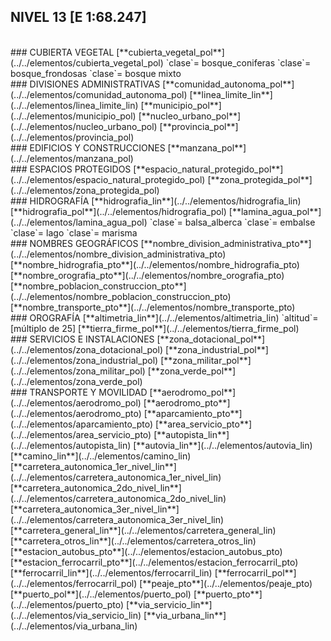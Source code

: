 ## NIVEL 13 [E 1:68.247]

<br />
### CUBIERTA VEGETAL
[**cubierta_vegetal_pol**](../../elementos/cubierta_vegetal_pol)  
`clase`= bosque_coniferas  
`clase`= bosque_frondosas  
`clase`= bosque mixto  
<br />
### DIVISIONES ADMINISTRATIVAS
[**comunidad_autonoma_pol**](../../elementos/comunidad_autonoma_pol)  
[**linea_limite_lin**](../../elementos/linea_limite_lin)  
[**municipio_pol**](../../elementos/municipio_pol)  
[**nucleo_urbano_pol**](../../elementos/nucleo_urbano_pol)  
[**provincia_pol**](../../elementos/provincia_pol)  
<br />
### EDIFICIOS Y CONSTRUCCIONES
[**manzana_pol**](../../elementos/manzana_pol)  
<br />
### ESPACIOS PROTEGIDOS
[**espacio_natural_protegido_pol**](../../elementos/espacio_natural_protegido_pol)  
[**zona_protegida_pol**](../../elementos/zona_protegida_pol)  
<br />
### HIDROGRAFÍA
[**hidrografia_lin**](../../elementos/hidrografia_lin)  
[**hidrografia_pol**](../../elementos/hidrografia_pol)  
[**lamina_agua_pol**](../../elementos/lamina_agua_pol)  
`clase`= balsa_alberca  
`clase`= embalse  
`clase`= lago  
`clase`= marisma  
<br />
### NOMBRES GEOGRÁFICOS
[**nombre_division_administrativa_pto**](../../elementos/nombre_division_administrativa_pto)  
[**nombre_hidrografia_pto**](../../elementos/nombre_hidrografia_pto)  
[**nombre_orografia_pto**](../../elementos/nombre_orografia_pto)  
[**nombre_poblacion_construccion_pto**](../../elementos/nombre_poblacion_construccion_pto)  
[**nombre_transporte_pto**](../../elementos/nombre_transporte_pto)  
<br />
### OROGRAFÍA
[**altimetria_lin**](../../elementos/altimetria_lin)  
`altitud`= [múltiplo de 25]  
[**tierra_firme_pol**](../../elementos/tierra_firme_pol)  
<br />
### SERVICIOS E INSTALACIONES
[**zona_dotacional_pol**](../../elementos/zona_dotacional_pol)  
[**zona_industrial_pol**](../../elementos/zona_industrial_pol)  
[**zona_militar_pol**](../../elementos/zona_militar_pol)  
[**zona_verde_pol**](../../elementos/zona_verde_pol)  
<br />
### TRANSPORTE Y MOVILIDAD
[**aerodromo_pol**](../../elementos/aerodromo_pol)  
[**aerodromo_pto**](../../elementos/aerodromo_pto)  
[**aparcamiento_pto**](../../elementos/aparcamiento_pto)  
[**area_servicio_pto**](../../elementos/area_servicio_pto)  
[**autopista_lin**](../../elementos/autopista_lin)  
[**autovia_lin**](../../elementos/autovia_lin)  
[**camino_lin**](../../elementos/camino_lin)  
[**carretera_autonomica_1er_nivel_lin**](../../elementos/carretera_autonomica_1er_nivel_lin)  
[**carretera_autonomica_2do_nivel_lin**](../../elementos/carretera_autonomica_2do_nivel_lin)  
[**carretera_autonomica_3er_nivel_lin**](../../elementos/carretera_autonomica_3er_nivel_lin)  
[**carretera_general_lin**](../../elementos/carretera_general_lin)  
[**carretera_otros_lin**](../../elementos/carretera_otros_lin)  
[**estacion_autobus_pto**](../../elementos/estacion_autobus_pto)  
[**estacion_ferrocarril_pto**](../../elementos/estacion_ferrocarril_pto)  
[**ferrocarril_lin**](../../elementos/ferrocarril_lin)  
[**ferrocarril_pol**](../../elementos/ferrocarril_pol)  
[**peaje_pto**](../../elementos/peaje_pto)  
[**puerto_pol**](../../elementos/puerto_pol)  
[**puerto_pto**](../../elementos/puerto_pto)  
[**via_servicio_lin**](../../elementos/via_servicio_lin)  
[**via_urbana_lin**](../../elementos/via_urbana_lin)  
